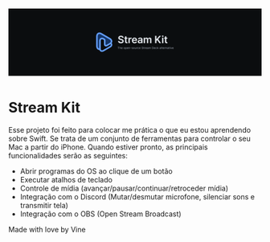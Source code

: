 # ![Stream Kit logo image](/.github/assets/cover.png)

# Stream Kit

Esse projeto foi feito para colocar me prática o que eu estou aprendendo sobre Swift. Se trata de um conjunto de ferramentas para controlar o seu Mac a partir do iPhone. Quando estiver pronto, as principais funcionalidades serão as seguintes:
- Abrir programas do OS ao clique de um botão
- Executar atalhos de teclado
- Controle de mídia (avançar/pausar/continuar/retroceder mídia)
- Integração com o Discord (Mutar/desmutar microfone, silenciar sons e transmitir tela)
- Integração com o OBS (Open Stream Broadcast)


Made with love by Vine
